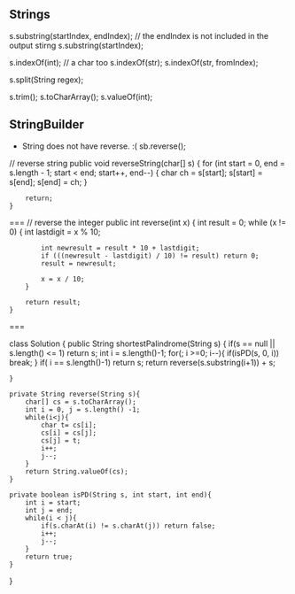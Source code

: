 ## Strings

s.substring(startIndex, endIndex); // the endIndex is not included in the output stirng
s.substring(startIndex);

s.indexOf(int); // a char too
s.indexOf(str);
s.indexOf(str, fromIndex);

s.split(String regex);

s.trim();
s.toCharArray();
s.valueOf(int);


## StringBuilder
* String does not have reverse. :( sb.reverse();


// reverse string
    public void reverseString(char[] s) {
        for (int start = 0, end = s.length - 1; start < end; start++, end--) {
            char ch = s[start];
            s[start] = s[end];
            s[end] = ch;
        }
        
        return;
    }
===
// reverse the integer
    public int reverse(int x) {
        int result = 0;
        while (x != 0) {
            int lastdigit = x % 10;
            
            int newresult = result * 10 + lastdigit;
            if (((newresult - lastdigit) / 10) != result) return 0;
            result = newresult;
            
            x = x / 10;
        }
        
        return result;
    }
===

class Solution {
    public String shortestPalindrome(String s) {
        if(s == null || s.length() <= 1) return s;
        int i = s.length()-1;
        for(; i >=0; i--){
            if(isPD(s, 0, i)) break;
        }
        if( i == s.length()-1) return s;
        return reverse(s.substring(i+1)) + s;
        
        
    }
    
    private String reverse(String s){
        char[] cs = s.toCharArray();
        int i = 0, j = s.length() -1;
        while(i<j){
            char t= cs[i];
            cs[i] = cs[j];
            cs[j] = t;
            i++;
            j--;
        }
        return String.valueOf(cs);
    }
    
    private boolean isPD(String s, int start, int end){
        int i = start;
        int j = end;
        while(i < j){
            if(s.charAt(i) != s.charAt(j)) return false;
            i++;
            j--;
        }
        return true;
    }
}
